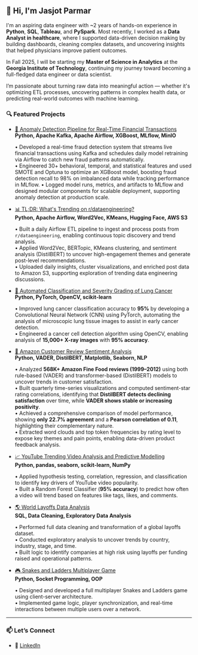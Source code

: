 ## 👋 Hi, I'm Jasjot Parmar

I'm an aspiring data engineer with ~2 years of hands-on experience in **Python**, **SQL**, **Tableau**, and **PySpark**. Most recently, I worked as a **Data Analyst in healthcare**, where I supported data-driven decision making by building dashboards, cleaning complex datasets, and uncovering insights that helped physicians improve patient outcomes.

In Fall 2025, I will be starting my **Master of Science in Analytics** at the **Georgia Institute of Technology**, continuing my journey toward becoming a full-fledged data engineer or data scientist.

I’m passionate about turning raw data into meaningful action — whether it's optimizing ETL processes, uncovering patterns in complex health data, or predicting real-world outcomes with machine learning.


### 🔍 Featured Projects

- [💸 Anomaly Detection Pipeline for Real-Time Financial Transactions](https://github.com/jasjotp/fraud_detection)  
  **Python, Apache Kafka, Apache Airflow, XGBoost, MLflow, MinIO**
  
  • Developed a real-time fraud detection system that streams live financial transactions using Kafka and schedules daily model retraining via Airflow to catch new fraud patterns automatically.  
  • Engineered 30+ behavioral, temporal, and statistical features and used SMOTE and Optuna to optimize an XGBoost model, boosting fraud detection recall to 98% on imbalanced data while tracking performance in MLflow.
  • Logged model runs, metrics, and artifacts to MLflow and designed modular components for scalable deployment, supporting anomaly detection at production scale.

- [📊 TL;DR: What's Trending on r/dataengineering?](https://github.com/jasjotp/reddit-tldr-dataengineering)  
  **Python, Apache Airflow, Word2Vec, KMeans, Hugging Face, AWS S3**
  
  • Built a daily Airflow ETL pipeline to ingest and process posts from `r/dataengineering`, enabling continuous topic discovery and trend analysis.  
  • Applied Word2Vec, BERTopic, KMeans clustering, and sentiment analysis (DistilBERT) to uncover high-engagement themes and generate post-level recommendations.  
  • Uploaded daily insights, cluster visualizations, and enriched post data to Amazon S3, supporting exploration of trending data engineering discussions.
  
- [🧠 Automated Classification and Severity Grading of Lung Cancer](https://github.com/jasjotp/Lung-Cancer-Classification-and-Detection)  
  **Python, PyTorch, OpenCV, scikit-learn**
  
  • Improved lung cancer classification accuracy to **95%** by developing a Convolutional Neural Network (CNN) using PyTorch, automating the analysis of microscopic lung tissue images to assist in early cancer detection.  
  • Engineered a cancer cell detection algorithm using OpenCV, enabling analysis of **15,000+ X-ray images** with **95% accuracy**.

- [🛒 Amazon Customer Review Sentiment Analysis](https://github.com/jasjotp/amazon_customer_review_sentiment_analysis)  
  **Python, VADER, DistilBERT, Matplotlib, Seaborn, NLP**
  
  • Analyzed **568K+ Amazon Fine Food reviews (1999–2012)** using both rule-based (VADER) and transformer-based (DistilBERT) models to uncover trends in customer satisfaction.  
  • Built quarterly time-series visualizations and computed sentiment-star rating correlations, identifying that **DistilBERT detects declining satisfaction** over time, while **VADER shows stable or increasing positivity**.  
  • Achieved a comprehensive comparison of model performance, showing **only 22.7% agreement** and a **Pearson correlation of 0.11**, highlighting their complementary nature.  
  • Extracted word clouds and top token frequencies by rating level to expose key themes and pain points, enabling data-driven product feedback analysis.

- [📈 YouTube Trending Video Analysis and Predictive Modelling](https://github.com/jasjotp/Predicting-YouTube-TrendingVideo-Factors)  
  **Python, pandas, seaborn, scikit-learn, NumPy**
  
  • Applied hypothesis testing, correlation, regression, and classification to identify key drivers of YouTube video popularity.  
  • Built a Random Forest Classifier (**95% accuracy**) to predict how often a video will trend based on features like tags, likes, and comments.

- [🌎 World Layoffs Data Analysis](https://github.com/jasjotp/world_layoffs_data_analysis)  
  **SQL, Data Cleaning, Exploratory Data Analysis**
  
  • Performed full data cleaning and transformation of a global layoffs dataset.  
  • Conducted exploratory analysis to uncover trends by country, industry, stage, and time.  
  • Built logic to identify companies at high risk using layoffs per funding raised and operational patterns.

- [🎮 Snakes and Ladders Multiplayer Game](https://github.com/qiandyq/snakesandladders)  
  **Python, Socket Programming, OOP**
  
  • Designed and developed a full multiplayer Snakes and Ladders game using client-server architecture.  
  • Implemented game logic, player synchronization, and real-time interactions between multiple users over a network.

---

### 📫 Let’s Connect

- 📍 [LinkedIn](https://www.linkedin.com/in/jasjotparmar/)
